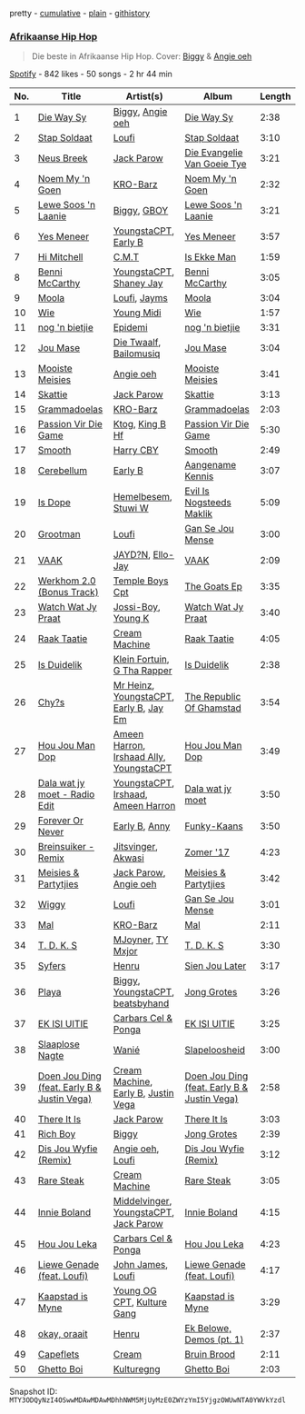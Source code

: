 pretty - [cumulative](/playlists/cumulative/37i9dQZF1DX9lHz01BIpXP.md) - [plain](/playlists/plain/37i9dQZF1DX9lHz01BIpXP) - [githistory](https://github.githistory.xyz/mackorone/spotify-playlist-archive/blob/main/playlists/plain/37i9dQZF1DX9lHz01BIpXP)

### [Afrikaanse Hip Hop](https://open.spotify.com/playlist/37i9dQZF1DX9lHz01BIpXP)

> Die beste in Afrikaanse Hip Hop\. Cover: <a href="https://open.spotify.com/artist/3Y71njDHDmIEaMBtFRSr4I?si=Zk6M2stsT62zTnwJushTtw">Biggy</a> & <a href="https://open.spotify.com/artist/7rzauTxOgwzrTkkPzi7aAY?si=ZTe3AACjR8qjV7UWhwKDrw">Angie oeh</a>

[Spotify](https://open.spotify.com/user/spotify) - 842 likes - 50 songs - 2 hr 44 min

| No. | Title | Artist(s) | Album | Length |
|---|---|---|---|---|
| 1 | [Die Way Sy](https://open.spotify.com/track/7DTDGP6pimtwH0vNBFXuw1) | [Biggy](https://open.spotify.com/artist/3Y71njDHDmIEaMBtFRSr4I), [Angie oeh](https://open.spotify.com/artist/7rzauTxOgwzrTkkPzi7aAY) | [Die Way Sy](https://open.spotify.com/album/56K7gcnWlZu5QKCbZT6Crc) | 2:38 |
| 2 | [Stap Soldaat](https://open.spotify.com/track/5DiudyqBZhbPm6L5nKXGvJ) | [Loufi](https://open.spotify.com/artist/389tNFyrtFfDUOStmWjwOl) | [Stap Soldaat](https://open.spotify.com/album/2sUtSXPHon83lBGW1ySsRZ) | 3:10 |
| 3 | [Neus Breek](https://open.spotify.com/track/2JxD0YQCAaGMSTqR1ColGD) | [Jack Parow](https://open.spotify.com/artist/2zzOTg1SHx5vuqgcexJRxA) | [Die Evangelie Van Goeie Tye](https://open.spotify.com/album/1vKQJRx5BOWeiFZ1zXVp13) | 3:21 |
| 4 | [Noem My 'n Goen](https://open.spotify.com/track/2om26qoDFKWkPlkh07FiE1) | [KRO\-Barz](https://open.spotify.com/artist/6goTSFa3mfHHZwybNGIQEq) | [Noem My 'n Goen](https://open.spotify.com/album/76OmCJogI0TxyzEPaxqhQp) | 2:32 |
| 5 | [Lewe Soos 'n Laanie](https://open.spotify.com/track/4EVunkm2L0w4JBwRYUpzIs) | [Biggy](https://open.spotify.com/artist/3Y71njDHDmIEaMBtFRSr4I), [GBOY](https://open.spotify.com/artist/6LEdpCJ1Ujtme4NqrH09s1) | [Lewe Soos 'n Laanie](https://open.spotify.com/album/5Pyrq0AWETv5yS49b6sFSb) | 3:21 |
| 6 | [Yes Meneer](https://open.spotify.com/track/1c2tsesE4APsc5mUwMt4D2) | [YoungstaCPT](https://open.spotify.com/artist/3QYKq7aMSiAu6gvfwNNFsv), [Early B](https://open.spotify.com/artist/6CzVcrDqwjvTDr3uxyNgWG) | [Yes Meneer](https://open.spotify.com/album/6zGyqXBpUdzjPdRFXaSszY) | 3:57 |
| 7 | [Hi Mitchell](https://open.spotify.com/track/0W1f1HfOqPyBQ5VLoc9lgL) | [C.M.T](https://open.spotify.com/artist/7dp7rXGLihg118ZUN8tp1P) | [Is Ekke Man](https://open.spotify.com/album/3JLW4br5PUjGqKJklfoHv7) | 1:59 |
| 8 | [Benni McCarthy](https://open.spotify.com/track/3Lyk4X2mZp1BbmzTG9sqmg) | [YoungstaCPT](https://open.spotify.com/artist/3QYKq7aMSiAu6gvfwNNFsv), [Shaney Jay](https://open.spotify.com/artist/1q95EBYcea3p624dJytDFh) | [Benni McCarthy](https://open.spotify.com/album/70g8vpdQWQjAxPRfOpS8dY) | 3:05 |
| 9 | [Moola](https://open.spotify.com/track/3WL45hKgftF4Ffc9GUlhIZ) | [Loufi](https://open.spotify.com/artist/389tNFyrtFfDUOStmWjwOl), [Jayms](https://open.spotify.com/artist/1reef06goIFAhuhQsLUHf5) | [Moola](https://open.spotify.com/album/049XrxSNx2ydPbdhelP51t) | 3:04 |
| 10 | [Wie](https://open.spotify.com/track/0O8LcMl314edgLVPCnT9OZ) | [Young Midi](https://open.spotify.com/artist/4NQRYP8Shjn1eA4Ic0iTk4) | [Wie](https://open.spotify.com/album/2oVKdhq3UUbHCoh7mCmJhk) | 1:57 |
| 11 | [nog 'n bietjie](https://open.spotify.com/track/79PWs6HBChYuyQBZ6VF399) | [Epidemi](https://open.spotify.com/artist/4mb93T3CWJd1pKp2XAsp9K) | [nog 'n bietjie](https://open.spotify.com/album/6ybeUMEKf4MNl6VPuafTRv) | 3:31 |
| 12 | [Jou Mase](https://open.spotify.com/track/1p3zRIVy5cuJmwCHLCEHdm) | [Die Twaalf](https://open.spotify.com/artist/0oRSb3BbA27o5W5dDroEXW), [Bailomusiq](https://open.spotify.com/artist/2ZSqXSAkJWBP9i95OW6jAm) | [Jou Mase](https://open.spotify.com/album/4scKcqaWvc2circ9KE6cS8) | 3:04 |
| 13 | [Mooiste Meisies](https://open.spotify.com/track/4V3i57trY95kxR28rEgMaw) | [Angie oeh](https://open.spotify.com/artist/7rzauTxOgwzrTkkPzi7aAY) | [Mooiste Meisies](https://open.spotify.com/album/6CPg4uM54Rc86XT2bRfamF) | 3:41 |
| 14 | [Skattie](https://open.spotify.com/track/6SN8hJGOuVe4pPEUtXecHr) | [Jack Parow](https://open.spotify.com/artist/2zzOTg1SHx5vuqgcexJRxA) | [Skattie](https://open.spotify.com/album/3cBDPIVFjgVWomuGm8fFQq) | 3:13 |
| 15 | [Grammadoelas](https://open.spotify.com/track/6NTJdN3XkNb7ZSFD0ulNHK) | [KRO\-Barz](https://open.spotify.com/artist/6goTSFa3mfHHZwybNGIQEq) | [Grammadoelas](https://open.spotify.com/album/1J34TIvVyMaThKgphKhHd5) | 2:03 |
| 16 | [Passion Vir Die Game](https://open.spotify.com/track/5Bn47hs1QD5eByG6g11cKS) | [Ktog](https://open.spotify.com/artist/0rqXLEx5cewNCwWuuUTrfT), [King B Hf](https://open.spotify.com/artist/4Z9gJNJkCxN3xhjrEITDLt) | [Passion Vir Die Game](https://open.spotify.com/album/5IaeLYlC58bvW4tSpuAgF6) | 5:30 |
| 17 | [Smooth](https://open.spotify.com/track/7oovNehysT0pyWphC78mnH) | [Harry CBY](https://open.spotify.com/artist/1dfJrxpx1MxeObARk7bs2l) | [Smooth](https://open.spotify.com/album/4Nz9uvSBZXmB10woVBEJNq) | 2:49 |
| 18 | [Cerebellum](https://open.spotify.com/track/0RITqRIAaeqTkH69haD3SN) | [Early B](https://open.spotify.com/artist/6CzVcrDqwjvTDr3uxyNgWG) | [Aangename Kennis](https://open.spotify.com/album/3rSgGMWq1S2Xipr0kKYfq4) | 3:07 |
| 19 | [Is Dope](https://open.spotify.com/track/2gG5sulAvu3IFeXQTzNxQL) | [Hemelbesem](https://open.spotify.com/artist/2rf163QPv7JZFRGuxjplds), [Stuwi W](https://open.spotify.com/artist/2eOVM21p4NdKeJrO3G5cdJ) | [Evil Is Nogsteeds Maklik](https://open.spotify.com/album/7HqfIL6on2kOWZLTHAuFtX) | 5:09 |
| 20 | [Grootman](https://open.spotify.com/track/6AnQRH4wDqDjnAL7YSob7x) | [Loufi](https://open.spotify.com/artist/389tNFyrtFfDUOStmWjwOl) | [Gan Se Jou Mense](https://open.spotify.com/album/3RyjFxsU9hcmg14vqzUUMy) | 3:00 |
| 21 | [VAAK](https://open.spotify.com/track/0bnaAVz6aptalheXgeQSC1) | [JAYD?N](https://open.spotify.com/artist/54ngOPG4z2cf7NgtItNAG5), [Ello\-Jay](https://open.spotify.com/artist/2PDHdUgudDmPTRwh1HJAXp) | [VAAK](https://open.spotify.com/album/2IKuJJg4ytGVCdJu5cT4CI) | 2:09 |
| 22 | [Werkhom 2.0 \(Bonus Track\)](https://open.spotify.com/track/0zi0Do3nO8LtRzlau2V7DR) | [Temple Boys Cpt](https://open.spotify.com/artist/4xFNz56JhznT2ic3fhEg8n) | [The Goats Ep](https://open.spotify.com/album/7gNuFZUosaLFUvWK4xJV8D) | 3:35 |
| 23 | [Watch Wat Jy Praat](https://open.spotify.com/track/05jiDkfyoTZzhEHf7eN94t) | [Jossi\-Boy](https://open.spotify.com/artist/4Ewat2VC8zABVgUA0YEXvY), [Young K](https://open.spotify.com/artist/2K1piKoDWujwiWh5pdktIV) | [Watch Wat Jy Praat](https://open.spotify.com/album/0xjCTQeFz0rkSNSq2SsyV3) | 3:40 |
| 24 | [Raak Taatie](https://open.spotify.com/track/53iOtIBVhJwizCcfWWfCRb) | [Cream Machine](https://open.spotify.com/artist/4LvxgCidcknysBR0fMgzSx) | [Raak Taatie](https://open.spotify.com/album/27kJwioZA3Px66PosIdQuy) | 4:05 |
| 25 | [Is Duidelik](https://open.spotify.com/track/0XsFvyPoCtoLsZ9oZ2JQsa) | [Klein Fortuin](https://open.spotify.com/artist/7i6gIaTRv7iECLBF89Mdw5), [G Tha Rapper](https://open.spotify.com/artist/2cIvQUkcdnw2vbChJjPYmM) | [Is Duidelik](https://open.spotify.com/album/7sLCM6pQ5S1p967HFWVsfx) | 2:38 |
| 26 | [Chy?s](https://open.spotify.com/track/5MFCBXjKecUCoHXu03Zfzu) | [Mr Heinz](https://open.spotify.com/artist/1ONbGb6rAiwalf2VHjsdxL), [YoungstaCPT](https://open.spotify.com/artist/3QYKq7aMSiAu6gvfwNNFsv), [Early B](https://open.spotify.com/artist/6CzVcrDqwjvTDr3uxyNgWG), [Jay Em](https://open.spotify.com/artist/0zIl4civXJUhG3jlhyrcOw) | [The Republic Of Ghamstad](https://open.spotify.com/album/4ClKDh5FGeE9trmJyQFw3i) | 3:54 |
| 27 | [Hou Jou Man Dop](https://open.spotify.com/track/77f9qpCn1u53KwSQYIO4zK) | [Ameen Harron](https://open.spotify.com/artist/4ZgCTMu7jGyxieADZA0Jam), [Irshaad Ally](https://open.spotify.com/artist/3oBGG9N0i0jS5rcvNZP80k), [YoungstaCPT](https://open.spotify.com/artist/3QYKq7aMSiAu6gvfwNNFsv) | [Hou Jou Man Dop](https://open.spotify.com/album/1jFkerCNl3QQ2FtYNQx0qr) | 3:49 |
| 28 | [Dala wat jy moet \- Radio Edit](https://open.spotify.com/track/4e3bju60JhI6KWRTsagoAB) | [YoungstaCPT](https://open.spotify.com/artist/3QYKq7aMSiAu6gvfwNNFsv), [Irshaad](https://open.spotify.com/artist/3n8uAgnScYtwFHIkfnxj10), [Ameen Harron](https://open.spotify.com/artist/4ZgCTMu7jGyxieADZA0Jam) | [Dala wat jy moet](https://open.spotify.com/album/1G0WLpHnyXzTtfV62BSmo3) | 3:50 |
| 29 | [Forever Or Never](https://open.spotify.com/track/2vQlEG2lcO9xcw5t1Gzgtv) | [Early B](https://open.spotify.com/artist/6CzVcrDqwjvTDr3uxyNgWG), [Anny](https://open.spotify.com/artist/5S3D0VwV9kYiOBsvPRmjT7) | [Funky\-Kaans](https://open.spotify.com/album/4dCrzyFLnOoCrMCEfLZ6qa) | 3:50 |
| 30 | [Breinsuiker \- Remix](https://open.spotify.com/track/20CX51tTFlht4gXK1loswW) | [Jitsvinger](https://open.spotify.com/artist/0Mn0ce5OUNmCtxfiT3TmZr), [Akwasi](https://open.spotify.com/artist/31REX4WGmuDvtihynSCvly) | [Zomer '17](https://open.spotify.com/album/1CP6a9AvPbfDL4FiK49ViT) | 4:23 |
| 31 | [Meisies & Partytjies](https://open.spotify.com/track/1psMgy1yY92I0iEDmiEtmT) | [Jack Parow](https://open.spotify.com/artist/2zzOTg1SHx5vuqgcexJRxA), [Angie oeh](https://open.spotify.com/artist/7rzauTxOgwzrTkkPzi7aAY) | [Meisies & Partytjies](https://open.spotify.com/album/6zuBf5TT5VdAvijbdb3oCT) | 3:42 |
| 32 | [Wiggy](https://open.spotify.com/track/7E5tXCKOc0gwFOHoaCuPgU) | [Loufi](https://open.spotify.com/artist/389tNFyrtFfDUOStmWjwOl) | [Gan Se Jou Mense](https://open.spotify.com/album/3RyjFxsU9hcmg14vqzUUMy) | 3:01 |
| 33 | [Mal](https://open.spotify.com/track/63Q6SWhpOsG1KnCZZTGPjy) | [KRO\-Barz](https://open.spotify.com/artist/6goTSFa3mfHHZwybNGIQEq) | [Mal](https://open.spotify.com/album/41DsSF0XlDJlNPaZTMRaTw) | 2:11 |
| 34 | [T\. D\. K\. S](https://open.spotify.com/track/7qbLm0IBfu31Tpq6W45XfH) | [MJoyner](https://open.spotify.com/artist/5SvCMCMj7dkqVnylp7xEdv), [TY Mxjor](https://open.spotify.com/artist/6jRREpnzwzBkDjT6QPtlLv) | [T\. D\. K\. S](https://open.spotify.com/album/6fdkcLJyX2csmHE6byABjX) | 3:30 |
| 35 | [Syfers](https://open.spotify.com/track/0ZpttaASCFswJdD8sJprbJ) | [Henru](https://open.spotify.com/artist/5DnO62BUKruSHizebx8Vhk) | [Sien Jou Later](https://open.spotify.com/album/0AXcygm8jz0YWKvgZvVd0T) | 3:17 |
| 36 | [Playa](https://open.spotify.com/track/1rNz535f5FjsnATLQQbSvN) | [Biggy](https://open.spotify.com/artist/3Y71njDHDmIEaMBtFRSr4I), [YoungstaCPT](https://open.spotify.com/artist/3QYKq7aMSiAu6gvfwNNFsv), [beatsbyhand](https://open.spotify.com/artist/133w581YYo0NNLrK5pHAuZ) | [Jong Grotes](https://open.spotify.com/album/6fkDB86zPbNpiJ0JnyPhlb) | 3:26 |
| 37 | [EK ISI UITIE](https://open.spotify.com/track/1ePwUxEbNEbHiYSgiFyydM) | [Carbars Cel & Ponga](https://open.spotify.com/artist/6TXHKldyzmSTIOKTBf9kMU) | [EK ISI UITIE](https://open.spotify.com/album/0CYLa1vPfWZYI9yk2FEsWR) | 3:25 |
| 38 | [Slaaplose Nagte](https://open.spotify.com/track/2ESObtgSm31Cbyjeg9Uw4Q) | [Wanié](https://open.spotify.com/artist/1XsEkHNiBF8qAdUBVULiVt) | [Slapeloosheid](https://open.spotify.com/album/0xnfC9WKqTgylhmOgIRmY4) | 3:00 |
| 39 | [Doen Jou Ding \(feat\. Early B & Justin Vega\)](https://open.spotify.com/track/0gWseyvxR8h0bAf1YjPBru) | [Cream Machine](https://open.spotify.com/artist/4LvxgCidcknysBR0fMgzSx), [Early B](https://open.spotify.com/artist/6CzVcrDqwjvTDr3uxyNgWG), [Justin Vega](https://open.spotify.com/artist/2IzKTL47yQLnbkl5IvBhuU) | [Doen Jou Ding \(feat\. Early B & Justin Vega\)](https://open.spotify.com/album/1vqDxxjiPE1WfbSF8wfPsa) | 2:58 |
| 40 | [There It Is](https://open.spotify.com/track/5HVvJfVSUPUPpDwMJk4ATS) | [Jack Parow](https://open.spotify.com/artist/2zzOTg1SHx5vuqgcexJRxA) | [There It Is](https://open.spotify.com/album/3lSkOBovZW9Ex1crkCF54B) | 3:03 |
| 41 | [Rich Boy](https://open.spotify.com/track/3OPHM9E96Q138fPxyF8bcN) | [Biggy](https://open.spotify.com/artist/3Y71njDHDmIEaMBtFRSr4I) | [Jong Grotes](https://open.spotify.com/album/6fkDB86zPbNpiJ0JnyPhlb) | 2:39 |
| 42 | [Dis Jou Wyfie \(Remix\)](https://open.spotify.com/track/5S50YUkum96QOyjy08EFF9) | [Angie oeh](https://open.spotify.com/artist/7rzauTxOgwzrTkkPzi7aAY), [Loufi](https://open.spotify.com/artist/389tNFyrtFfDUOStmWjwOl) | [Dis Jou Wyfie \(Remix\)](https://open.spotify.com/album/6AeXo59JDG0JoJOppnOJxw) | 3:12 |
| 43 | [Rare Steak](https://open.spotify.com/track/29kYp8MB3eq1RQIXLWWQCX) | [Cream Machine](https://open.spotify.com/artist/4LvxgCidcknysBR0fMgzSx) | [Rare Steak](https://open.spotify.com/album/5fyfK8q6TANWOXxrL7i7Fe) | 3:05 |
| 44 | [Innie Boland](https://open.spotify.com/track/41BvgzRpKygcNw4WPveCk7) | [Middelvinger](https://open.spotify.com/artist/76vCMjsvbkeG5cUXMU1jBG), [YoungstaCPT](https://open.spotify.com/artist/3QYKq7aMSiAu6gvfwNNFsv), [Jack Parow](https://open.spotify.com/artist/2zzOTg1SHx5vuqgcexJRxA) | [Innie Boland](https://open.spotify.com/album/10sJICqQGgC9KQPie2It2w) | 4:15 |
| 45 | [Hou Jou Leka](https://open.spotify.com/track/2NQedw63Pr0NlLD2DU0gVK) | [Carbars Cel & Ponga](https://open.spotify.com/artist/6TXHKldyzmSTIOKTBf9kMU) | [Hou Jou Leka](https://open.spotify.com/album/4VSqBELCwNITeYYx2uPfx0) | 4:23 |
| 46 | [Liewe Genade \(feat\. Loufi\)](https://open.spotify.com/track/7jN2OX96qJCgyhiOPqK4BT) | [John James](https://open.spotify.com/artist/4YSLyAh8QLYsRCMKJFVB3n), [Loufi](https://open.spotify.com/artist/389tNFyrtFfDUOStmWjwOl) | [Liewe Genade \(feat\. Loufi\)](https://open.spotify.com/album/01PgqcjuqlaxBSPpslFvSl) | 4:17 |
| 47 | [Kaapstad is Myne](https://open.spotify.com/track/7I0Qxy0l32WLTLAZHIf0eT) | [Young OG CPT](https://open.spotify.com/artist/0Mj65U6z6MBgRCO9XsBTHO), [Kulture Gang](https://open.spotify.com/artist/28bCYadRJs1HKvyxvnSqIO) | [Kaapstad is Myne](https://open.spotify.com/album/2CyG7LKG8En8K89wPskp95) | 3:29 |
| 48 | [okay, oraait](https://open.spotify.com/track/30yMwESJ0zz1TlosluFC2t) | [Henru](https://open.spotify.com/artist/5DnO62BUKruSHizebx8Vhk) | [Ek Belowe, Demos \(pt\. 1\)](https://open.spotify.com/album/09ugntywMtYnjHWgLInVuj) | 2:37 |
| 49 | [Capeflets](https://open.spotify.com/track/1gcpYFHHLKDXefNHRqPOpg) | [Cream](https://open.spotify.com/artist/3juzOjpaVU73kK8WdtkGB4) | [Bruin Brood](https://open.spotify.com/album/3fFmIN3E1RFCel6vvmN2s5) | 2:11 |
| 50 | [Ghetto Boi](https://open.spotify.com/track/68OnCNxAld3VHwCqdqhBRK) | [Kulturegng](https://open.spotify.com/artist/2TOxM93PxHUXxznzATXhqD) | [Ghetto Boi](https://open.spotify.com/album/0L8k4lMOBdc3DNusEDEXRw) | 2:03 |

Snapshot ID: `MTY3ODQyNzI4OSwwMDAwMDAwMDhhNWM5MjUyMzE0ZWYzYmI5YjgzOWUwNTA0YWVkYzdl`
